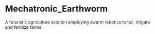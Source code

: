 # Mechatronic_Earthworm
A futuristic agriculture solution employing swarm robotics to toil, irrigate and fertilize farms
